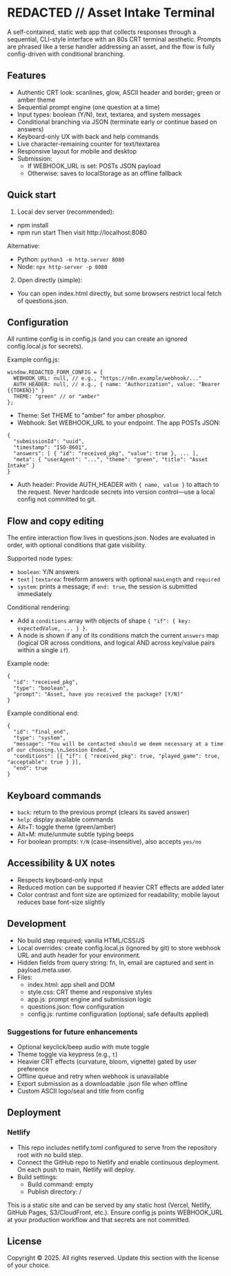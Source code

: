 # REDACTED // Asset Intake Terminal

A self-contained, static web app that collects responses through a sequential, CLI-style interface with an 80s CRT terminal aesthetic. Prompts are phrased like a terse handler addressing an asset, and the flow is fully config-driven with conditional branching.

## Features
- Authentic CRT look: scanlines, glow, ASCII header and border; green or amber theme
- Sequential prompt engine (one question at a time)
- Input types: boolean (Y/N), text, textarea, and system messages
- Conditional branching via JSON (terminate early or continue based on answers)
- Keyboard-only UX with back and help commands
- Live character-remaining counter for text/textarea
- Responsive layout for mobile and desktop
- Submission:
  - If WEBHOOK_URL is set: POSTs JSON payload
  - Otherwise: saves to localStorage as an offline fallback

## Quick start
1) Local dev server (recommended):
- npm install
- npm run start
Then visit http://localhost:8080

Alternative:
- Python: `python3 -m http.server 8080`
- Node: `npx http-server -p 8080`

2) Open directly (simple):
- You can open index.html directly, but some browsers restrict local fetch of questions.json.

## Configuration
All runtime config is in config.js (and you can create an ignored config.local.js for secrets).

Example config.js:
```
window.REDACTED_FORM_CONFIG = {
  WEBHOOK_URL: null, // e.g., "https://n8n.example/webhook/..."
  AUTH_HEADER: null, // e.g., { name: "Authorization", value: "Bearer {{TOKEN}}" }
  THEME: "green" // or "amber"
};
```

- Theme: Set THEME to "amber" for amber phosphor.
- Webhook: Set WEBHOOK_URL to your endpoint. The app POSTs JSON:
```
{
  "submissionId": "uuid",
  "timestamp": "ISO-8601",
  "answers": [ { "id": "received_pkg", "value": true }, ... ],
  "meta": { "userAgent": "...", "theme": "green", "title": "Asset Intake" }
}
```
- Auth header: Provide AUTH_HEADER with `{ name, value }` to attach to the request. Never hardcode secrets into version control—use a local config not committed to git.

## Flow and copy editing
The entire interaction flow lives in questions.json. Nodes are evaluated in order, with optional conditions that gate visibility.

Supported node types:
- `boolean`: Y/N answers
- `text` | `textarea`: freeform answers with optional `maxLength` and `required`
- `system`: prints a message; if `end: true`, the session is submitted immediately

Conditional rendering:
- Add a `conditions` array with objects of shape `{ "if": { key: expectedValue, ... } }`.
- A node is shown if any of its conditions match the current `answers` map (logical OR across conditions, and logical AND across key/value pairs within a single `if`).

Example node:
```
{
  "id": "received_pkg",
  "type": "boolean",
  "prompt": "Asset, have you received the package? [Y/N]"
}
```

Example conditional end:
```
{
  "id": "final_end",
  "type": "system",
  "message": "You will be contacted should we deem necessary at a time of our choosing.\n…Session Ended.",
  "conditions": [{ "if": { "received_pkg": true, "played_game": true, "acceptable": true } }],
  "end": true
}
```

## Keyboard commands
- `back`: return to the previous prompt (clears its saved answer)
- `help`: display available commands
- Alt+T: toggle theme (green/amber)
- Alt+M: mute/unmute subtle typing beeps
- For boolean prompts: `Y/N` (case-insensitive), also accepts `yes/no`

## Accessibility & UX notes
- Respects keyboard-only input
- Reduced motion can be supported if heavier CRT effects are added later
- Color contrast and font size are optimized for readability; mobile layout reduces base font-size slightly

## Development
- No build step required; vanilla HTML/CSS/JS
- Local overrides: create config.local.js (ignored by git) to store webhook URL and auth header for your environment.
- Hidden fields from query string: fn, ln, email are captured and sent in payload.meta.user.
- Files:
  - index.html: app shell and DOM
  - style.css: CRT theme and responsive styles
  - app.js: prompt engine and submission logic
  - questions.json: flow configuration
  - config.js: runtime configuration (optional; safe defaults applied)

### Suggestions for future enhancements
- Optional keyclick/beep audio with mute toggle
- Theme toggle via keypress (e.g., `t`)
- Heavier CRT effects (curvature, bloom, vignette) gated by user preference
- Offline queue and retry when webhook is unavailable
- Export submission as a downloadable .json file when offline
- Custom ASCII logo/seal and title from config

## Deployment
### Netlify
- This repo includes netlify.toml configured to serve from the repository root with no build step.
- Connect the GitHub repo to Netlify and enable continuous deployment. On each push to main, Netlify will deploy.
- Build settings:
  - Build command: empty
  - Publish directory: /

This is a static site and can be served by any static host (Vercel, Netlify, GitHub Pages, S3/CloudFront, etc.). Ensure config.js points WEBHOOK_URL at your production workflow and that secrets are not committed.

## License
Copyright © 2025. All rights reserved. Update this section with the license of your choice.

